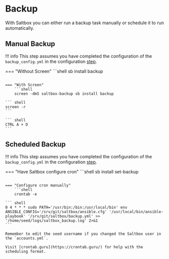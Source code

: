 # Backup

With Saltbox you can either run a backup task manually or schedule it to run automatically.

## Manual Backup

!!! info
    This step assumes you have completed the configuration of the `backup_config.yml` in the configuration [step](../../saltbox/backup/settings.md).

=== "Without Screen"
    ```shell
    sb install backup
```

=== "With Screen"
    ```shell
    screen -dmS saltbox-backup sb install backup
```

    ``` shell
    screen -r
    ```

    ``` shell
    CTRL A + D
    ```

## Scheduled Backup

!!! info
    This step assumes you have completed the configuration of the `backup_config.yml` in the configuration [step](../../saltbox/backup/settings.md).

=== "Have Saltbox configure cron"
    ```shell
    sb install set-backup
```

=== "Configure cron manually"
    ```shell
    crontab -e
```

    ``` shell
    0 4 * * * sudo PATH='/usr/bin:/bin:/usr/local/bin' env ANSIBLE_CONFIG='/srv/git/saltbox/ansible.cfg' '/usr/local/bin/ansible-playbook' '/srv/git/saltbox/backup.yml' >> '/home/seed/logs/saltbox_backup.log' 2>&1
    ```

    Remember to edit the seed username if you changed the Saltbox user in the `accounts.yml`.

    Visit [crontab.guru](https://crontab.guru/) for help with the scheduling format.
